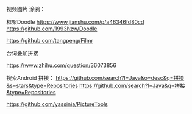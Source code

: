 视频图片 涂鸦：

框架Doodle
https://www.jianshu.com/p/a46346fd80cd
https://github.com/1993hzw/Doodle

https://github.com/tangpeng/Filmr


台词叠加拼接

https://www.zhihu.com/question/36073856


搜索Android 拼接： https://github.com/search?l=Java&o=desc&q=拼接&s=stars&type=Repositories
https://github.com/search?l=Java&q=拼接&type=Repositories

https://github.com/yassinia/PictureTools